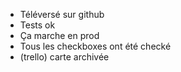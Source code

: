 * Téléversé sur github
* Tests ok
* Ça marche en prod
* Tous les checkboxes ont été checké
* (trello) carte archivée
